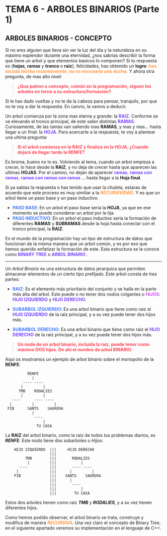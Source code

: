 # TEMA 6 - ARBOLES BINARIOS (Parte 1)
## **ARBOLES BINARIOS - CONCEPTO**
Si no eres alguien que lleva sin ver la luz del dia y la naturaleza en su máximo esplendor durante una eternidad, ¿nos sabrias describir la forma que tiene un arbol y que elementos basicos lo componen? Si tu respuesta es {**hojas**, **ramas** y **tronco** o **raiz**}, felicidades, has obtenido un **logro**: <span style="color:#ff9742">***has tocado hierba recientemente, no es necesaria una ducha.***</span> Y ahora otra pregunta, de mas alto nivel: 

> <span style="color:#ff4252">**¿Que patron o concepto, común en la programación, siguen los arboles en torno a su estructura/formación?**</span> 

Si le has dado vueltas y no te da la cabeza para pensar, tranquilo, por que no te voy a dar la respuesta. En canvio, la vamos a deducir.

Un arbol comienza por la zona mas eterna y grande: la <span style="color:#7842ff">**RAIZ**</span>. Conforme se va elevando el tronco principal, de este salen distintas <span style="color:#7842ff">**RAMAS**</span>. Curiosamente, de las ramas van saliendo mas **RAMAS**, y mas y mas... hasta llegar a un final: la <span style="color:#7842ff">**HOJA**</span>. Para acercarte a la respuesta, te voy a plantear una ultima pregunta: 

><span style="color:#ff4252">**Si el arbol comienza en la RAIZ y finaliza en la HOJA, ¿Cuando dejará de llegar tarde la RENFE?**</span>  

Es broma, bueno no lo es. Volviendo al tema, cuando un arbol empieza a crecer, lo hace desde la **RAIZ**, y no deja de crecer hasta que aparecen las ultimas **HOJAS**. Por el camino, no dejan de aparecer <span style="color:#7842ff">**ramas**, **ramas con ramas**, **ramas con ramas con ramas**</span> ... hasta llegar a la **Hoja final**. 

Si ya sabias la respuesta o has tenido que usar la chuleta, estaras de acuerdo que este proceso es muy similiar a la <span style="color:#ff9742">***RECURSIVIDAD***</span>. Y es que un arbol tiene un paso base y un paso inductivo. 
- <span style="color:#4278ff">**PASO BASE**</span>: En un arbol el paso base seria la ***HOJA***, ya que en ese momento se puede considerar un arbol por la tija.
- <span style="color:#4278ff">**PASO INDUCTIVO**</span>: En un arbol el paso inductivo seria la formación de diferentes **RAMAS** y **SUBRAMAS** desde la hoja hasta conectar con el tronco principal, la **RAIZ**.

En el mundo de la programación hay un tipo de estructura de datos que funcionan de la misma manera que un arbol común, y es por eso que hemos querido enfatizar la formación de este. Esta estructura se la conoce como <span style="color:#7842ff">**BINARY TREE**</span> o <span style="color:#7842ff">**ARBOL BINARIO**</span> .

---

Un *Arbol Binario* es una estructura de datos jerarquica que permiten almacenar elementos de un cierto tipo prefijado. Este arbol consta de tres partes:
- <span style="color:#4278ff">**RAIZ**</span>: Es el elemento más prioritario del conjunto y se halla en la parte más alta del arbol. Este puede o no tener dos nodos colgantes o <span style="color:#d342ff">**HIJOS**</span>: <span style="color:#7842ff">**HIJO IZQUIERDO**</span> y <span style="color:#7842ff">**HIJO DERECHO**</span>.

- <span style="color:#4278ff">**SUBARBOL IZQUIERDO**</span>: Es una arbol binario que tiene como raiz el <span style="color:#7842ff">**HIJO IZQUIERDO**</span> de la raiz principal, y a su vez puede tener dos hijos más.

- <span style="color:#4278ff">**SUBARBOL DERECHO**</span>: Es una arbol binario que tiene como raiz el <span style="color:#7842ff">**HIJO DERECHO**</span> de la raiz principal, y a su vez puede tener dos hijos más.

> <span style="color:#ff4252"> **Un nodo de un arbol binario, incluida la raiz, puede tener como máximo DOS hijos. De ahí el nombre de arbol BINARIO.**</span>

Aqui os mostramos un ejemplo de arbol binario sobre el monopolio de la **RENFE**:

```
          RENFE
            |
        ---- ----
       |         |
      TMB    RODALIES
       |         |
   ----      ---- ----
  |         |         |
 FIB      SANTS    SAGRERA
            |
             ----
                 |
              TU CASA
```

La **RAIZ** del arbol binario, como la raiz de todos tus problemas diarios, es ***RENFE***. Este nodo tiene dos subarboles o *Hijos*:

```
    HIJO IZQUIERDO  |||     HIJO DERECHO 
                    |||
         TMB        |||       RODALIES
          |         |||           |
      ----          |||       ---- ----
     |              |||      |         |
    FIB             |||    SANTS    SAGRERA
                    |||      |
                    |||       ----
                    |||           |
                    |||        TU CASA
```
Estos dos arboles tienen como raiz ***TMB*** y ***RODALIES***, y a su vez tienen diferentes hijos.

Como hemos podido observar, el arbol binario se trata, construye y modifica de manera <span style="color:#ff9742">***RECURSIVA***</span>. Una vez claro el concepto de Binary Tree, en el siguiente apartado veremos su implementación en el lenguaje de C++.